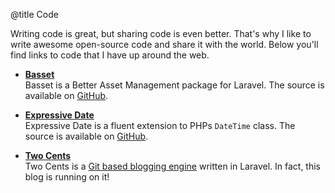 @title Code

Writing code is great, but sharing code is even better. That's why I like to write awesome open-source code and share it with the world. Below you'll find links to code that I have up around the web.

- **[Basset](http://jasonlewis.me/code/basset)**  
Basset is a Better Asset Management package for Laravel. The source is available on [GitHub](http://github.com/jasonlewis/basset).

- **[Expressive Date](http://jasonlewis.me/code/expressive-date)**  
Expressive Date is a fluent extension to PHPs `DateTime` class. The source is available on [GitHub](http://github.com/jasonlewis/expressive-date).

- **[Two Cents](http://jasonlewis.me/code/twocents)**  
Two Cents is a [Git based blogging engine](http://jasonlewis.me/article/welcome-to-the-new-blog) written in Laravel. In fact, this blog is running on it!